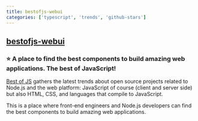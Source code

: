 ```yaml
---
title: bestofjs-webui
categories: ['typescript', 'trends', 'github-stars']
---
```

## [bestofjs-webui](https://github.com/bestofjs/bestofjs-webui)

### :star: A place to find the best components to build amazing web applications. The best of JavaScript!


[Best of JS](https://bestofjs.org/) gathers the latest trends about open source projects related to Node.js and the web platform: JavaScript of course (client and server side) but also HTML, CSS, and languages that compile to JavaScript.

This is a place where front-end engineers and Node.js developers can find the best components to build amazing web applications.
